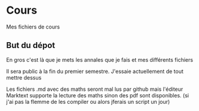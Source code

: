 # Cours

Mes fichiers de cours

## But du dépot

En gros c'est là que je mets les annales que je fais et mes différents fichiers

Il sera public à la fin du premier semestre. J'essaie actuellement de tout mettre dessus

Les fichiers .md avec des maths seront mal lus par github mais l'éditeur Marktext supporte la lecture des maths sinon des pdf sont disponibles. (si j'ai pas la flemme de les compiler ou alors jferais un script un jour)
